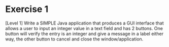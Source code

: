# Exercise 1
[Level 1] Write a SIMPLE Java application that produces a GUI interface that allows a user to input an integer value in a text field and has 2 buttons. One button will verify the entry is an integer and give a message in a label either way, the other button to cancel and close the window/application. 
